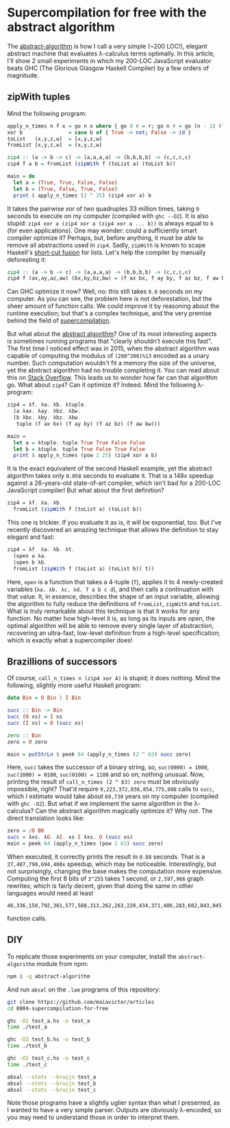 # Supercompilation for free with the abstract algorithm

The [abstract-algorithm](https://github.com/MaiaVictor/abstract-algorithm) is how I call a very simple (~200 LOC!), elegant abstract machine that evaluates λ-calculus terms optimally. In this article, I'll show 2 small experiments in which my 200-LOC JavaScript evaluator beats GHC (The Glorious Glasgow Haskell Compiler) by a few orders of magnitude.

## zipWith tuples

Mind the following program:

```haskell
apply_n_times n f x = go n x where { go 0 r = r; go n r = go (n - 1) (f r) }
xor b               = case b of { True -> not; False -> id }
toList   (x,y,z,w)  = [x,y,z,w]
fromList [x,y,z,w]  = (x,y,z,w)

zip4 :: (a -> b -> c) -> (a,a,a,a) -> (b,b,b,b) -> (c,c,c,c)
zip4 f a b = fromList (zipWith f (toList a) (toList b))

main = do
  let a = (True, True, False, False)
  let b = (True, False, True, False)
  print $ apply_n_times (2 ^ 25) (zip4 xor a) b
```

It takes the pairwise xor of two quadruples 33 million times, taking `9` seconds to execute on my computer (compiled with `ghc --O2`). It is also stupid: `zip4 xor a (zip4 xor a (zip4 xor a ... b))` is always equal to `b` (for even applications). One may wonder: could a sufficiently smart compiler optimize it? Perhaps, but, before anything, it must be able to remove all abstractions used in `zip4`. Sadly, `zipWith` is known to scape Haskell's [short-cut fusion](https://wiki.haskell.org/Correctness_of_short_cut_fusion) for lists. Let's help the compiler by manually deforesting it:

```haskell
zip4 :: (a -> b -> c) -> (a,a,a,a) -> (b,b,b,b) -> (c,c,c,c)
zip4 f (ax,ay,az,aw) (bx,by,bz,bw) = (f ax bx, f ay by, f az bz, f aw bw)
```

Can GHC optimize it now? Well, no: this still takes `8.6` seconds on my computer. As you can see, the problem here is not deforestation, but the sheer amount of function calls. We could improve it by reasoning about the runtime execution; but that's a complex technique, and the very premise behind the field of [supercompilation](https://ghc.haskell.org/trac/ghc/wiki/Supercompilation).

But what about the [abstract algorithm](https://github.com/MaiaVictor/abstract-algorithm)? One of its most interesting aspects is sometimes running programs that "clearly shouldn't execute this fast". The first time I noticed effect was in 2015, when the abstract algorithm was capable of computing the modulus of `(200^200)%13` encoded as a unary number. Such computation wouldn't fit a memory the size of the universe, yet the abstract algorithm had no trouble completing it. You can read about this on [Stack Overflow](https://stackoverflow.com/questions/31707614/why-are-%CE%BB-calculus-optimal-evaluators-able-to-compute-big-modular-exponentiation). This leads us to wonder how far can that algorithm go. What about `zip4`? Can it optimize it? Indeed. Mind the following λ-program:

```haskell
zip4 = λf. λa. λb. λtuple.
  (a λax. λay. λbz. λbw.
  (b λbx. λby. λbz. λbw.
   tuple (f ax bx) (f ay by) (f az bz) (f aw bw)))

main =
  let a = λtuple. tuple True True False False
  let b = λtuple. tuple True False True False
  print $ apply_n_times (pow 2 25) (zip4 xor a b)
```

It is the exact equivalent of the second Haskell example, yet the abstract algorithm takes only `0.058` seconds to evaluate it. That is a 148x speedup against a 26-years-old state-of-art compiler, which isn't bad for a 200-LOC JavaScript compiler! But what about the first definition?

```haskell
zip4 = λf. λa. λb.
  fromList (zipWith f (toList a) (toList b))
```

This one is trickier. If you evaluate it as is, it will be exponential, too. But I've recently discovered an amazing technique that allows the definition to stay elegant and fast:

```haskell
zip4 = λf. λa. λb. λt.
  (open a λa.
  (open b λb.
  fromList (zipWith f (toList a) (toList b)) t))
```

Here, `open` is a function that takes a 4-tuple (`T`), applies it to 4 newly-created variables (`λa. λb. λc. λd. T a b c d`), and then calls a continuation with that value. It, in essence, describes the shape of an input variable, allowing the algorithm to fully reduce the definitions of `fromList`, `zipWith` and `toList`. What is truly remarkable about this technique is that it works for any function. No matter how high-level it is, as long as its inputs are open, the optimal algorithm will be able to remove every single layer of abstraction, recovering an ultra-fast, low-level definition from a high-level specification; which is exactly what a supercompiler does!

## Brazillions of successors

Of course, `call_n_times n (zip4 xor A)` is stupid; it does nothing. Mind the following, slightly more useful Haskell program:

```haskell
data Bin = O Bin | I Bin

succ :: Bin -> Bin
succ (O xs) = I xs
succ (I xs) = O (succ xs)

zero :: Bin
zero = O zero

main = putStrLn $ peek 64 (apply_n_times (2 ^ 63) succ zero)
```

Here, `succ` takes the successor of a binary string, so, `suc(0000) = 1000`, `suc(1000) = 0100`, `suc(0100) = 1100` and so on; nothing unusual. Now, printing the result of `call_n_times (2 ^ 63) zero` must be obviously impossible, right? That'd require `9,223,372,036,854,775,808` calls to `succ`, which I estimate would take about `69,730` years on my computer (compiled with `ghc -O2`). But what if we implement the same algorithm in the λ-calculus? Can the abstract algorithm magically optimize it? Why not. The direct translation looks like:


```haskell
zero = /O B0
succ = λxs. λO. λI. xs I λxs. O (succ xs)
main = peek 64 (apply_n_times (pow 2 63) succ zero)
```

When executed, it correctly prints the result in `0.08` seconds. That is a `27,487,790,694,400x` speedup, which may be noticeable. Interestingly, but not surprisingly, changing the base makes the computation more expensive. Computing the first 8 bits of `3^255` takes 1 second, or `2,597,966` graph rewrites; which is fairly decent, given that doing the same in other languages would need at least

```
46,336,150,792,381,577,588,313,262,263,220,434,371,406,283,602,843,045,997,201,608,143,345,357,543,255,478,647,000,589,718,036,536,507,270,555,180,182,966,478,507
```

function calls.

## DIY

To replicate those experiments on your computer, install the `abstract-algorithm` module from npm:

```bash
npm i -g abstract-algorithm
```

And run `absal` on the `.lam` programs of this repository:

```bash
git clone https://github.com/maiavictor/articles
cd 0004-supercompilation-for-free

ghc -O2 test_a.hs -o test_a
time ./test_a

ghc -O2 test_b.hs -o test_b
time ./test_b

ghc -O2 test_c.hs -o test_c
time ./test_c

absal --stats --bruijn test_a
absal --stats --bruijn test_b
absal --stats --bruijn test_c
```

Note those programs have a slightly uglier syntax than what I presented, as I wanted to have a very simple parser. Outputs are obviously λ-encoded, so you may need to understand those in order to interpret them.
